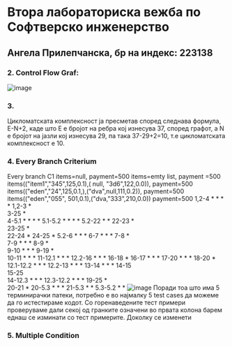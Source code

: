 # Втора лабораториска вежба по Софтверско инженерство
## Ангела Прилепчанска, бр на индекс: 223138
### 2. Control Flow Graf:
   ![image](https://github.com/angelap11/SI_2024_lab2_223138/assets/164098234/890bb811-4532-4523-9342-c04740aafafb)
### 3.
   Цикломатската комплексност ја пресметав според следнава формула, E-N+2, каде што Е е бројот на ребра кој изнесува 37, според графот, а N  е бројот на јазли кој изнесува 29, па така 37-29+2=10, т.е цикломатската комплексност е 10.
### 4. Every Branch Criterium
   Every branch  C1	items=null, payment=500	items=emty list, payment =500	items(("item1","345",125,0.1),( null, "3d6",122,0.0)), payment=500	items(("eden","24",125,0.1,),("dva",null,111,0.2)), payment=500	items(("eden","055", 501,0.1),("dva,"333",210,0.0)) payment=500
1,2-4		*	*	*	*
1,2-3	*				
3-25	*				
4-5.1		*	*	*	*
5.1-5.2		*	*	*	*
5.2-22		*			*
22-23		*			
23-25		*			
22-24					*
24-25					*
5.2-6			*	*	*
6-7			*	*	*
7-8			*		
7-9			*	*	*
8-9			*		
9-10			*	*	*
9-19				*	
10-11			*	*	*
11-12.1			*	*	*
12.2-16			*	*	*
16-18					*
16-17			*	*	*
17-20			*	*	*
18-20					*
12.1-12.2			*	*	*
12.2-13			*	*	*
13-14			*	*	*
14-15					
15-25					
14-12.3			*	*	*
12.3-12.2			*	*	*
19-25				*	
20-21					*
20-5.3			*	*	*
21-5.3			*		*
5.3-5.2				*	*
![image](https://github.com/angelap11/SI_2024_lab2_223138/assets/164098234/299c828a-28cd-4108-afa5-fa2e642d3039)
Поради тоа што има 5 терминирачки патеки, потребно е во најмалку 5 test cases  да можеме да го истестираме кодот. Со горенаведените тест примери проверуваме дали секој од гранките означени во првата колона барем еднаш се изминати со тест примерите. Доколку се изменети
### 5. Multiple Condition


